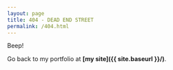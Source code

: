 ```yaml
---
layout: page
title: 404 - DEAD END STREET
permalink: /404.html
---
```


Beep!

Go back to my portfolio at **[my site]({{ site.baseurl }}/)**.
